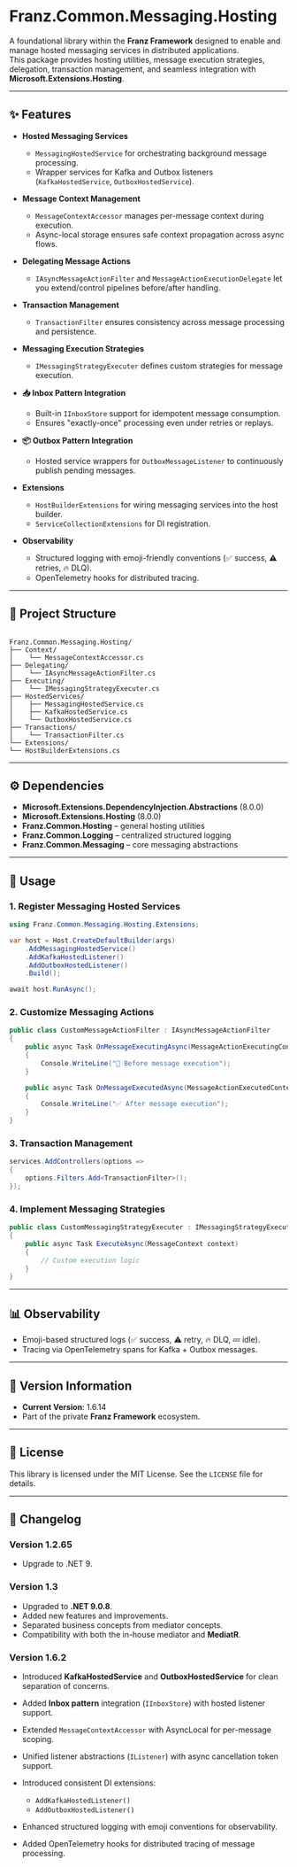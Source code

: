 ﻿# Franz.Common.Messaging.Hosting

A foundational library within the **Franz Framework** designed to enable and manage hosted messaging services in distributed applications.  
This package provides hosting utilities, message execution strategies, delegation, transaction management, and seamless integration with **Microsoft.Extensions.Hosting**.

---

## ✨ Features

- **Hosted Messaging Services**
  - `MessagingHostedService` for orchestrating background message processing.
  - Wrapper services for Kafka and Outbox listeners (`KafkaHostedService`, `OutboxHostedService`).

- **Message Context Management**
  - `MessageContextAccessor` manages per-message context during execution.
  - Async-local storage ensures safe context propagation across async flows.

- **Delegating Message Actions**
  - `IAsyncMessageActionFilter` and `MessageActionExecutionDelegate` let you extend/control pipelines before/after handling.

- **Transaction Management**
  - `TransactionFilter` ensures consistency across message processing and persistence.

- **Messaging Execution Strategies**
  - `IMessagingStrategyExecuter` defines custom strategies for message execution.

- **📥 Inbox Pattern Integration**
  - Built-in `IInboxStore` support for idempotent message consumption.
  - Ensures "exactly-once" processing even under retries or replays.

- **📦 Outbox Pattern Integration**
  - Hosted service wrappers for `OutboxMessageListener` to continuously publish pending messages.

- **Extensions**
  - `HostBuilderExtensions` for wiring messaging services into the host builder.
  - `ServiceCollectionExtensions` for DI registration.

- **Observability**
  - Structured logging with emoji-friendly conventions (✅ success, ⚠️ retries, 🔥 DLQ).
  - OpenTelemetry hooks for distributed tracing.

---

## 📂 Project Structure

```

Franz.Common.Messaging.Hosting/
├── Context/
│    └── MessageContextAccessor.cs
├── Delegating/
│    └── IAsyncMessageActionFilter.cs
├── Executing/
│    └── IMessagingStrategyExecuter.cs
├── HostedServices/
│    ├── MessagingHostedService.cs
│    ├── KafkaHostedService.cs
│    └── OutboxHostedService.cs
├── Transactions/
│    └── TransactionFilter.cs
└── Extensions/
└── HostBuilderExtensions.cs

````

---

## ⚙️ Dependencies

- **Microsoft.Extensions.DependencyInjection.Abstractions** (8.0.0)  
- **Microsoft.Extensions.Hosting** (8.0.0)  
- **Franz.Common.Hosting** – general hosting utilities  
- **Franz.Common.Logging** – centralized structured logging  
- **Franz.Common.Messaging** – core messaging abstractions  

---

## 🚀 Usage

### 1. Register Messaging Hosted Services

```csharp
using Franz.Common.Messaging.Hosting.Extensions;

var host = Host.CreateDefaultBuilder(args)
    .AddMessagingHostedService()
    .AddKafkaHostedListener()
    .AddOutboxHostedListener()
    .Build();

await host.RunAsync();
````

### 2. Customize Messaging Actions

```csharp
public class CustomMessageActionFilter : IAsyncMessageActionFilter
{
    public async Task OnMessageExecutingAsync(MessageActionExecutingContext context)
    {
        Console.WriteLine("🚦 Before message execution");
    }

    public async Task OnMessageExecutedAsync(MessageActionExecutedContext context)
    {
        Console.WriteLine("✅ After message execution");
    }
}
```

### 3. Transaction Management

```csharp
services.AddControllers(options =>
{
    options.Filters.Add<TransactionFilter>();
});
```

### 4. Implement Messaging Strategies

```csharp
public class CustomMessagingStrategyExecuter : IMessagingStrategyExecuter
{
    public async Task ExecuteAsync(MessageContext context)
    {
        // Custom execution logic
    }
}
```

---

## 📊 Observability

* Emoji-based structured logs (✅ success, ⚠️ retry, 🔥 DLQ, 💤 idle).
* Tracing via OpenTelemetry spans for Kafka + Outbox messages.

---

## 📝 Version Information

* **Current Version**: 1.6.14
* Part of the private **Franz Framework** ecosystem.
---

## 📜 License

This library is licensed under the MIT License. See the `LICENSE` file for details.

---

## 📖 Changelog

### Version 1.2.65

* Upgrade to .NET 9.

### Version 1.3

* Upgraded to **.NET 9.0.8**.
* Added new features and improvements.
* Separated business concepts from mediator concepts.
* Compatibility with both the in-house mediator and **MediatR**.

### Version 1.6.2

* Introduced **KafkaHostedService** and **OutboxHostedService** for clean separation of concerns.
* Added **Inbox pattern** integration (`IInboxStore`) with hosted listener support.
* Extended `MessageContextAccessor` with AsyncLocal for per-message scoping.
* Unified listener abstractions (`IListener`) with async cancellation token support.
* Introduced consistent DI extensions:

  * `AddKafkaHostedListener()`
  * `AddOutboxHostedListener()`
* Enhanced structured logging with emoji conventions for observability.
* Added OpenTelemetry hooks for distributed tracing of message processing.

```
